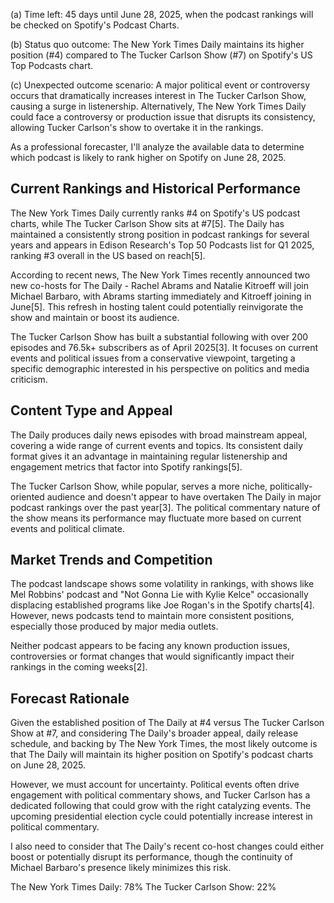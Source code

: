 (a) Time left: 45 days until June 28, 2025, when the podcast rankings will be checked on Spotify's Podcast Charts.

(b) Status quo outcome: The New York Times Daily maintains its higher position (#4) compared to The Tucker Carlson Show (#7) on Spotify's US Top Podcasts chart.

(c) Unexpected outcome scenario: A major political event or controversy occurs that dramatically increases interest in The Tucker Carlson Show, causing a surge in listenership. Alternatively, The New York Times Daily could face a controversy or production issue that disrupts its consistency, allowing Tucker Carlson's show to overtake it in the rankings.

As a professional forecaster, I'll analyze the available data to determine which podcast is likely to rank higher on Spotify on June 28, 2025.

## Current Rankings and Historical Performance

The New York Times Daily currently ranks #4 on Spotify's US podcast charts, while The Tucker Carlson Show sits at #7[5]. The Daily has maintained a consistently strong position in podcast rankings for several years and appears in Edison Research's Top 50 Podcasts list for Q1 2025, ranking #3 overall in the US based on reach[5]. 

According to recent news, The New York Times recently announced two new co-hosts for The Daily - Rachel Abrams and Natalie Kitroeff will join Michael Barbaro, with Abrams starting immediately and Kitroeff joining in June[5]. This refresh in hosting talent could potentially reinvigorate the show and maintain or boost its audience.

The Tucker Carlson Show has built a substantial following with over 200 episodes and 76.5k+ subscribers as of April 2025[3]. It focuses on current events and political issues from a conservative viewpoint, targeting a specific demographic interested in his perspective on politics and media criticism.

## Content Type and Appeal

The Daily produces daily news episodes with broad mainstream appeal, covering a wide range of current events and topics. Its consistent daily format gives it an advantage in maintaining regular listenership and engagement metrics that factor into Spotify rankings[5].

The Tucker Carlson Show, while popular, serves a more niche, politically-oriented audience and doesn't appear to have overtaken The Daily in major podcast rankings over the past year[3]. The political commentary nature of the show means its performance may fluctuate more based on current events and political climate.

## Market Trends and Competition

The podcast landscape shows some volatility in rankings, with shows like Mel Robbins' podcast and "Not Gonna Lie with Kylie Kelce" occasionally displacing established programs like Joe Rogan's in the Spotify charts[4]. However, news podcasts tend to maintain more consistent positions, especially those produced by major media outlets.

Neither podcast appears to be facing any known production issues, controversies or format changes that would significantly impact their rankings in the coming weeks[2].

## Forecast Rationale

Given the established position of The Daily at #4 versus The Tucker Carlson Show at #7, and considering The Daily's broader appeal, daily release schedule, and backing by The New York Times, the most likely outcome is that The Daily will maintain its higher position on Spotify's podcast charts on June 28, 2025.

However, we must account for uncertainty. Political events often drive engagement with political commentary shows, and Tucker Carlson has a dedicated following that could grow with the right catalyzing events. The upcoming presidential election cycle could potentially increase interest in political commentary.

I also need to consider that The Daily's recent co-host changes could either boost or potentially disrupt its performance, though the continuity of Michael Barbaro's presence likely minimizes this risk.

The New York Times Daily: 78%
The Tucker Carlson Show: 22%
